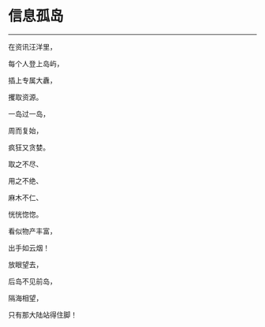 # 信息孤岛
---

在资讯汪洋里，

每个人登上岛屿，

插上专属大纛，

攫取资源。

一岛过一岛，

周而复始，

疯狂又贪婪。

取之不尽、

用之不绝、

麻木不仁、

恍恍惚惚。

看似物产丰富，

出手如云烟！

放眼望去，

后岛不见前岛，

隔海相望，

只有那大陆站得住脚！